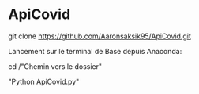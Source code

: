 # ApiCovid

git clone https://github.com/Aaronsaksik95/ApiCovid.git

Lancement sur le terminal de Base depuis Anaconda:

cd /"Chemin vers le dossier"

"Python ApiCovid.py"
